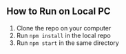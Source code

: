 <h2>How to Run on Local PC</h2>
<ol>
  <li>Clone the repo on your computer</li>
  <li>Run <code>npm install</code> in the local repo</li>
  <li>Run <code>npm start</code> in the same directory</li>
</ol>
  
